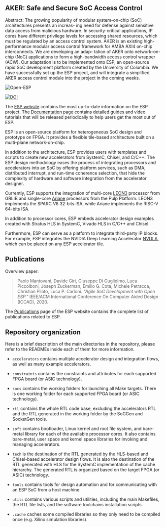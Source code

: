 ## AKER: Safe and Secure SoC Access Control

Abstract: The growing popularity of modular system-on-chip (SoC) architectures presents an increas- ing need for defense against sensitive data access from malicious hardware. In security-critical applications, IP cores have different privilege levels for accessing shared resources, which must be regulated by an access control system. AKER is an existing high-performance modular access control framework for AMBA AXI4 on-chip interconnects. We are developing an adap- tation of AKER onto network-on-chip (NoC) applications to form a high-bandwidth access control wrapper (ACW). Our adaptation is to be implemented onto ESP, an open-source rapid SoC development platform created by the University of Columbia. We have successfully set up the ESP project, and will integrate a simplified AKER access control module into the project in the coming weeks.


![Open-ESP](esp-logo-small.png)

[![DOI](https://zenodo.org/badge/190284572.svg)](https://zenodo.org/badge/latestdoi/190284572)

The [ESP website](https://www.esp.cs.columbia.edu) contains the most
up-to-date information on the ESP project. The
[Documentation](https://www.esp.cs.columbia.edu/docs) page contains
detailed guides and video tutorials that will be released periodically
to help users get the most out of ESP.

ESP is an open-source platform for heterogeneous SoC design and
prototype on FPGA. It provides a flexible tile-based architecture
built on a multi-plane network-on-chip.

In addition to the architecture, ESP provides users with templates and
scripts to create new accelerators from SystemC, Chisel, and C/C++.
The ESP design methodology eases the process of integrating processors
and accelerators into an SoC by offering platform services, such as
DMA, distributed interrupt, and run-time coherence selection, that
hide the complexity of hardware and software integration from the
accelerator designer.

Currently, ESP supports the integration of multi-core
[LEON3](https://www.gaisler.com/index.php/downloads/leongrlib)
processor from GRLIB and single-core
[Ariane](https://github.com/pulp-platform/ariane) processors from the
Pulp Platform. LEON3 implements the SPARC V8 32-bits ISA, while Ariane
implements the RISC-V 64-bits ISA.

In addition to processor cores, ESP embeds accelerator design examples
created with Stratus HLS in SystemC, Vivado HLS in C/C++ and Chisel.

Furthermore, ESP can serve as a platform to integrate third-party IP
blocks.  For example, ESP integrates the NVIDIA Deep Learning
Accelerator [NVDLA](http://nvdla.org/), which can be placed on any ESP
accelerator tile.

## Publications

Overview paper:

> Paolo Mantovani, Davide Giri, Giuseppe Di Guglielmo, Luca
> Piccolboni, Joseph Zuckerman, Emilio G. Cota, Michele Petracca,
> Christian Pilato, Luca P. Carloni. _"Agile SoC Development with Open
> ESP."_ IEEE/ACM International Conference On Computer Aided Design
> (ICCAD), 2020.

The [Publications](https://www.esp.cs.columbia.edu/pubs) page of the
ESP website contains the complete list of publications related to ESP.

## Repository organization

Here is a brief description of the main directories in the repository,
please refer to the READMEs inside each of them for more information.

* `accelerators` contains multiple accelerator design and integration
  flows, as well as many example accelerators.

* `constraints` contains the constraints and attributes for each
  supported FPGA board (or ASIC technology).

* `socs` contains the working folders for launching all Make targets.
  There is one working folder for each supported FPGA board (or ASIC
  technology).

* `rtl` contains the whole RTL code base, excluding the accelerators
  RTL and the RTL generated in the working folder by the SoCGen and
  SocketGen tools.

* `soft` contains bootloader, Linux kernel and root file system, and
  bare-metal library for each of the available processor cores. It
  also contains bare-metal, user space and kernel space libraries for
  invoking and managing accelerators.

* `tech` is the destination of the RTL generated by the HLS-based and
  Chisel-based accelerator design flows. It is also the destination of
  the RTL generated with HLS for the SystemC implementation of the
  cache hierarchy. The generated RTL is organized based on the target
  FPGA (or ASIC) technology.

* `tools` contains tools for design automation and for communicating
  with an ESP SoC from a host machine.

* `utils` contains various scripts and utilities, including the main
  Makefiles, the RTL file lists, and the software toolchains
  installation scripts.

* `.cache` caches some compiled libraries so they only need to be
  compiled once (e.g. Xilinx simulation libraries).

